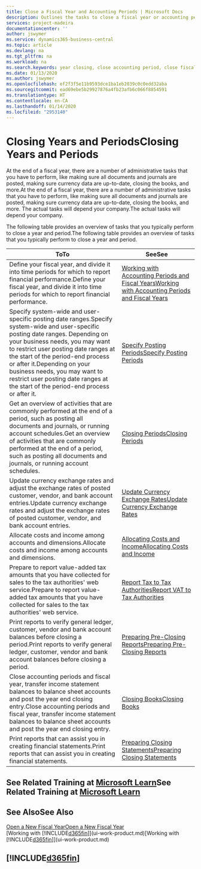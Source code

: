 ```yaml
---
title: Close a Fiscal Year and Accounting Periods | Microsoft Docs
description: Outlines the tasks to close a fiscal year or accounting period, for example, making sure documents and journals are posted and verifying bank balances.
services: project-madeira
documentationcenter: ''
author: jswymer
ms.service: dynamics365-business-central
ms.topic: article
ms.devlang: na
ms.tgt_pltfrm: na
ms.workload: na
ms.search.keywords: year closing, close accounting period, close fiscal year, bank account detailed trial balance
ms.date: 01/13/2020
ms.author: jswymer
ms.openlocfilehash: ef2f3f5e11b9593dce1ba1eb2039c0c0edd32aba
ms.sourcegitcommit: ead69ebe5b29927876a4fb23afb6c066f8854591
ms.translationtype: HT
ms.contentlocale: en-CA
ms.lasthandoff: 01/14/2020
ms.locfileid: "2953140"
---
```

# <a name="closing-years-and-periods"></a><span data-ttu-id="62912-103">Closing Years and Periods</span><span class="sxs-lookup"><span data-stu-id="62912-103">Closing Years and Periods</span></span>
<span data-ttu-id="62912-104">At the end of a fiscal year, there are a number of administrative tasks that you have to perform, like making sure all documents and journals are posted, making sure currency data are up-to-date, closing the books, and more.</span><span class="sxs-lookup"><span data-stu-id="62912-104">At the end of a fiscal year, there are a number of administrative tasks that you have to perform, like making sure all documents and journals are posted, making sure currency data are up-to-date, closing the books, and more.</span></span> <span data-ttu-id="62912-105">The actual tasks will depend your company.</span><span class="sxs-lookup"><span data-stu-id="62912-105">The actual tasks will depend your company.</span></span>

<span data-ttu-id="62912-106">The following table provides an overview of tasks that you typically perform to close a year and period.</span><span class="sxs-lookup"><span data-stu-id="62912-106">The following table provides an overview of tasks that you typically perform to close a year and period.</span></span>

| <span data-ttu-id="62912-107">To</span><span class="sxs-lookup"><span data-stu-id="62912-107">To</span></span> | <span data-ttu-id="62912-108">See</span><span class="sxs-lookup"><span data-stu-id="62912-108">See</span></span> |
| --- | --- |
| <span data-ttu-id="62912-109">Define your fiscal year, and divide it into time periods for which to report financial performance.</span><span class="sxs-lookup"><span data-stu-id="62912-109">Define your fiscal year, and divide it into time periods for which to report financial performance.</span></span> | [<span data-ttu-id="62912-110">Working with Accounting Periods and Fiscal Years</span><span class="sxs-lookup"><span data-stu-id="62912-110">Working with Accounting Periods and Fiscal Years</span></span>](finance-accounting-periods-and-fiscal-years.md)|
| <span data-ttu-id="62912-111">Specify system-wide and user-specific posting date ranges.</span><span class="sxs-lookup"><span data-stu-id="62912-111">Specify system-wide and user-specific posting date ranges.</span></span> <span data-ttu-id="62912-112">Depending on your business needs, you may want to restrict user posting date ranges at the start of the period-end process or after it.</span><span class="sxs-lookup"><span data-stu-id="62912-112">Depending on your business needs, you may want to restrict user posting date ranges at the start of the period-end process or after it.</span></span> |[<span data-ttu-id="62912-113">Specify Posting Periods</span><span class="sxs-lookup"><span data-stu-id="62912-113">Specify Posting Periods</span></span>](finance-how-specify-posting-periods.md) |
| <span data-ttu-id="62912-114">Get an overview of activities that are commonly performed at the end of a period, such as posting all documents and journals, or running account schedules.</span><span class="sxs-lookup"><span data-stu-id="62912-114">Get an overview of activities that are commonly performed at the end of a period, such as posting all documents and journals, or running account schedules.</span></span> |[<span data-ttu-id="62912-115">Closing Periods</span><span class="sxs-lookup"><span data-stu-id="62912-115">Closing Periods</span></span>](year-how-complete-period-end-processes.md) |
| <span data-ttu-id="62912-116">Update currency exchange rates and adjust the exchange rates of posted customer, vendor, and bank account entries.</span><span class="sxs-lookup"><span data-stu-id="62912-116">Update currency exchange rates and adjust the exchange rates of posted customer, vendor, and bank account entries.</span></span> |[<span data-ttu-id="62912-117">Update Currency Exchange Rates</span><span class="sxs-lookup"><span data-stu-id="62912-117">Update Currency Exchange Rates</span></span>](finance-how-update-currencies.md) |
| <span data-ttu-id="62912-118">Allocate costs and income among accounts and dimensions.</span><span class="sxs-lookup"><span data-stu-id="62912-118">Allocate costs and income among accounts and dimensions.</span></span> |[<span data-ttu-id="62912-119">Allocating Costs and Income</span><span class="sxs-lookup"><span data-stu-id="62912-119">Allocating Costs and Income</span></span>](year-allocate-costs-income.md) |
| <span data-ttu-id="62912-120">Prepare to report value-added tax amounts that you have collected for sales to the tax authorities' web service.</span><span class="sxs-lookup"><span data-stu-id="62912-120">Prepare to report value-added tax amounts that you have collected for sales to the tax authorities' web service.</span></span> |[<span data-ttu-id="62912-121">Report Tax to Tax Authorities</span><span class="sxs-lookup"><span data-stu-id="62912-121">Report VAT to Tax Authorities</span></span>](finance-how-report-vat.md)|
| <span data-ttu-id="62912-122">Print reports to verify general ledger, customer, vendor and bank account balances before closing a period.</span><span class="sxs-lookup"><span data-stu-id="62912-122">Print reports to verify general ledger, customer, vendor and bank account balances before closing a period.</span></span> |[<span data-ttu-id="62912-123">Preparing Pre-Closing Reports</span><span class="sxs-lookup"><span data-stu-id="62912-123">Preparing Pre-Closing Reports</span></span>](year-prepare-preclose-reports.md) |
| <span data-ttu-id="62912-124">Close accounting periods and fiscal year, transfer income statement balances to balance sheet accounts and post the year end closing entry.</span><span class="sxs-lookup"><span data-stu-id="62912-124">Close accounting periods and fiscal year, transfer income statement balances to balance sheet accounts and post the year end closing entry.</span></span> |[<span data-ttu-id="62912-125">Closing Books</span><span class="sxs-lookup"><span data-stu-id="62912-125">Closing Books</span></span>](year-close-books.md) |
| <span data-ttu-id="62912-126">Print reports that can assist you in creating financial statements.</span><span class="sxs-lookup"><span data-stu-id="62912-126">Print reports that can assist you in creating financial statements.</span></span> |[<span data-ttu-id="62912-127">Preparing Closing Statements</span><span class="sxs-lookup"><span data-stu-id="62912-127">Preparing Closing Statements</span></span>](year-prepare-close-statement.md) |

## <a name="see-related-training-at-microsoft-learnlearnmodulesclose-fiscal-year-dynamics-365-business-centralindex"></a><span data-ttu-id="62912-128">See Related Training at [Microsoft Learn](/learn/modules/close-fiscal-year-dynamics-365-business-central/index)</span><span class="sxs-lookup"><span data-stu-id="62912-128">See Related Training at [Microsoft Learn](/learn/modules/close-fiscal-year-dynamics-365-business-central/index)</span></span>

## <a name="see-also"></a><span data-ttu-id="62912-129">See Also</span><span class="sxs-lookup"><span data-stu-id="62912-129">See Also</span></span>
[<span data-ttu-id="62912-130">Open a New Fiscal Year</span><span class="sxs-lookup"><span data-stu-id="62912-130">Open a New Fiscal Year</span></span>](finance-how-open-new-fiscal-year.md)  
<span data-ttu-id="62912-131">[Working with [!INCLUDE[d365fin](includes/d365fin_md.md)]](ui-work-product.md)</span><span class="sxs-lookup"><span data-stu-id="62912-131">[Working with [!INCLUDE[d365fin](includes/d365fin_md.md)]](ui-work-product.md)</span></span>

## [!INCLUDE[d365fin](includes/free_trial_md.md)]  
